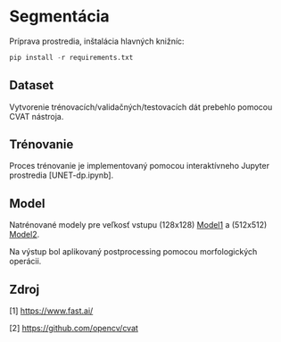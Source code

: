 # Segmentácia

Príprava prostredia, inštalácia hlavných knižníc:

```python
pip install -r requirements.txt
```
## Dataset
  Vytvorenie trénovacích/validačných/testovacích dát prebehlo pomocou CVAT nástroja.

## Trénovanie
  Proces trénovanie je implementovaný pomocou interaktívneho Jupyter prostredia [UNET-dp.ipynb].

## Model
  Natrénované modely pre veľkosť vstupu (128x128) [Model1](https://drive.google.com/file/d/12TbZ-Ztr8QPpl5uk8_tytKHscwFkPOFS/view?usp=sharing) a (512x512) [Model2](https://drive.google.com/file/d/1LABuD-3iXwWnaFwWp5CRYhN7CXprOL3D/view?usp=sharing). 
  
  Na výstup bol aplikovaný postprocessing pomocou morfologických operácii.

## Zdroj
[1] https://www.fast.ai/

[2] https://github.com/opencv/cvat
